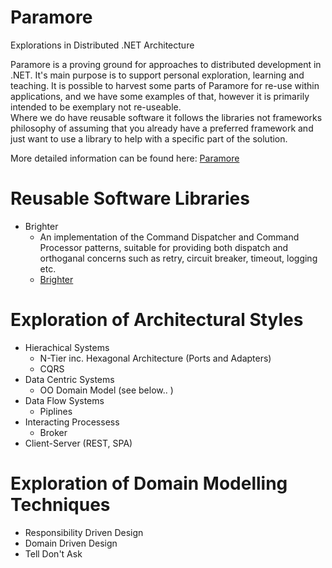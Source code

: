 Paramore
========

Explorations in Distributed .NET Architecture

Paramore is a proving ground for approaches to distributed development in .NET. It's main purpose is to support personal exploration, learning and teaching. It is possible to harvest some parts of Paramore for re-use within applications, and we have some examples of that, however it is primarily intended to be exemplary not re-useable.  
Where we do have reusable software it follows the libraries not frameworks philosophy of assuming that you already have a preferred framework and just want to use a library to help with a specific part of the solution.  

More detailed information can be found here: [Paramore](http://iancooper.github.io/Paramore/)

Reusable Software Libraries
===
* Brighter  
  * An implementation of the Command Dispatcher and Command Processor patterns, suitable for providing both dispatch and orthoganal concerns such as retry, circuit breaker, timeout, logging etc.  
  * [Brighter](http://iancooper.github.io/Paramore/Brighter.html)

Exploration of Architectural Styles
===  
* Hierachical Systems  
  * N-Tier inc. Hexagonal Architecture (Ports and Adapters) 
  * CQRS
* Data Centric Systems  
  * OO Domain Model (see below..  )
* Data Flow Systems  
  * Piplines
* Interacting Processess  
  * Broker
* Client-Server (REST, SPA)  


Exploration of Domain Modelling Techniques
===  
* Responsibility Driven Design  
* Domain Driven Design  
* Tell Don't Ask  

